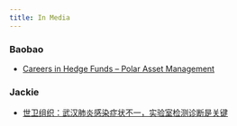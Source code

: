 ```yaml
---
title: In Media
---
```


### Baobao

- [Careers in Hedge Funds – Polar Asset Management](https://mfi.utoronto.ca/careers-in-hedge-funds-polar-asset-management/)

### Jackie

- [世卫组织：武汉肺炎感染症状不一，实验室检测诊断是关键](https://mp.weixin.qq.com/s/xPKRZwL5QG-4iv4lnpDAHw)

